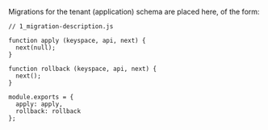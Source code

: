 Migrations for the tenant (application) schema are placed here, of the form:

```
// 1_migration-description.js

function apply (keyspace, api, next) {
  next(null);
}

function rollback (keyspace, api, next) {
  next();
}

module.exports = {
  apply: apply,
  rollback: rollback
};
```
